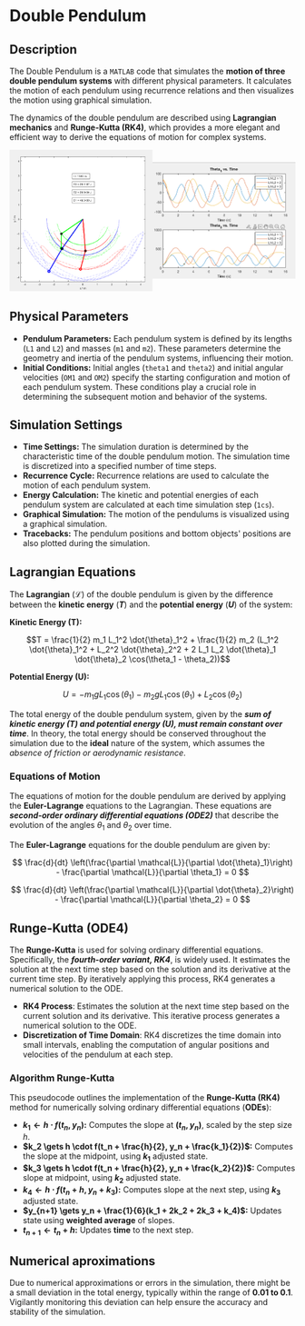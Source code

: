 # Double Pendulum

## Description

The Double Pendulum is a `MATLAB` code that simulates the **motion of three double pendulum systems** with different physical parameters. It calculates the motion of each pendulum using recurrence relations and then visualizes the motion using graphical simulation.

The dynamics of the double pendulum are described using **Lagrangian mechanics** and **Runge-Kutta (RK4)**, which provides a more elegant and efficient way to derive the equations of motion for complex systems.

<div style="display: flex; justify-content: space-around; align-items: center; text-align: center;">
    <a href="https://github.com/justin-marian/double-pendulum/tree/main/demo/simulation.mp4">
        <img src="/images/three_double_pendulums.png" alt="VELOCITY_POSITION_CURVE" width="300">
    </a>
    <a href="https://github.com/justin-marian/double-pendulum/tree/main/demo/simulation.mp4">
        <img src="/images/runge_kutta_4ode.png" alt="RUNGE_KUTTA_4ODE" width="300">
    </a>
</div>


## Physical Parameters

- **Pendulum Parameters:** Each pendulum system is defined by its lengths (`L1` and `L2`) and masses (`m1` and `m2`). These parameters determine the geometry and inertia of the pendulum systems, influencing their motion.
- **Initial Conditions:** Initial angles (`theta1` and `theta2`) and initial angular velocities (`OM1` and `OM2`)  specify the starting configuration and motion of each pendulum system. These conditions play a crucial role in determining the subsequent motion and behavior of the systems.

## Simulation Settings

- **Time Settings:** The simulation duration is determined by the characteristic time of the double pendulum motion. The simulation time is discretized into a specified number of time steps.
- **Recurrence Cycle:** Recurrence relations are used to calculate the motion of each pendulum system.
- **Energy Calculation:** The kinetic and potential energies of each pendulum system are calculated at each time simulation step (`1cs`).
- **Graphical Simulation:** The motion of the pendulums is visualized using a graphical simulation.
- **Tracebacks:** The pendulum positions and bottom objects' positions are also plotted during the simulation.

## Lagrangian Equations

The **Lagrangian** ($\mathcal{L}$) of the double pendulum is given by the difference between the **kinetic energy** (**$T$**) and the **potential energy** (**$U$**) of the system:

**Kinetic Energy (T):**

$$T = \frac{1}{2} m_1 L_1^2 \dot{\theta}_1^2 + \frac{1}{2} m_2 (L_1^2 \dot{\theta}_1^2 + L_2^2 \dot{\theta}_2^2 + 2 L_1 L_2 \dot{\theta}_1 \dot{\theta}_2 \cos(\theta_1 - \theta_2))$$

**Potential Energy (U):**

$$U = -m_1 g L_1 \cos(\theta_1) - m_2 g L_1 \cos(\theta_1) + L_2 \cos(\theta_2)$$

The total energy of the double pendulum system, given by the ***sum of kinetic energy (T) and potential energy (U), must remain constant over time***. In theory, the total energy should be conserved throughout the simulation due to the **ideal** nature of the system, which assumes the *absence of friction or aerodynamic resistance*.

### Equations of Motion

The equations of motion for the double pendulum are derived by applying the **Euler-Lagrange** equations to the Lagrangian. These equations are ***second-order ordinary differential equations (ODE2)*** that describe the evolution of the angles $\theta_1$ and $\theta_2$ over time.

The **Euler-Lagrange** equations for the double pendulum are given by:

$$ \frac{d}{dt} \left(\frac{\partial \mathcal{L}}{\partial \dot{\theta}_1}\right) - \frac{\partial \mathcal{L}}{\partial \theta_1} = 0 $$

$$ \frac{d}{dt} \left(\frac{\partial \mathcal{L}}{\partial \dot{\theta}_2}\right) - \frac{\partial \mathcal{L}}{\partial \theta_2} = 0 $$

## Runge-Kutta (ODE4)

The **Runge-Kutta** is used for solving ordinary differential equations. Specifically, the ***fourth-order variant, RK4***, is widely used. It estimates the solution at the next time step based on the solution and its derivative at the current time step. By iteratively applying this process, RK4 generates a numerical solution to the ODE.

- **RK4 Process**: Estimates the solution at the next time step based on the current solution and its derivative. This iterative process generates a numerical solution to the ODE.
- **Discretization of Time Domain**: RK4 discretizes the time domain into small intervals, enabling the computation of angular positions and velocities of the pendulum at each step.

### Algorithm Runge-Kutta

This pseudocode outlines the implementation of the **Runge-Kutta (RK4)** method for numerically solving ordinary differential equations (**ODEs**):

- **$k_1 \gets h \cdot f(t_n, y_n)$:** Computes the slope at **$(t_n, y_n)$**, scaled by the step size $h$.
- **$k_2 \gets h \cdot f(t_n + \frac{h}{2}, y_n + \frac{k_1}{2})$:** Computes the slope at the midpoint, using **$k_1$** adjusted state.
- **$k_3 \gets h \cdot f(t_n + \frac{h}{2}, y_n + \frac{k_2}{2})$:** Computes slope at midpoint, using **$k_2$** adjusted state.
- **$k_4 \gets h \cdot f(t_n + h, y_n + k_3)$:** Computes slope at the next step, using **$k_3$** adjusted state.
- **$y_{n+1} \gets y_n + \frac{1}{6}(k_1 + 2k_2 + 2k_3 + k_4)$:** Updates state using **weighted average** of slopes.
- **$t_{n+1} \gets t_n + h$:** Updates **time** to the next step.

## Numerical aproximations

Due to numerical approximations or errors in the simulation, there might be a small deviation in the total energy, typically within the range of **0.01 to 0.1**. Vigilantly monitoring this deviation can help ensure the accuracy and stability of the simulation.
